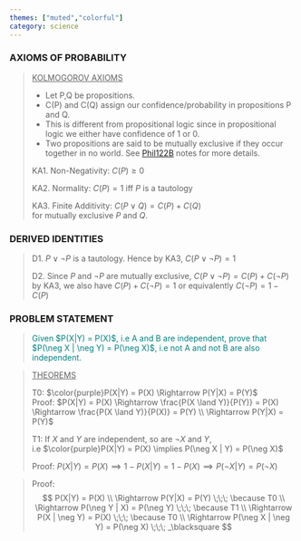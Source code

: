 ```yaml
---
themes: ["muted","colorful"]
category: science
---
```



### AXIOMS OF PROBABILITY
> <u>KOLMOGOROV AXIOMS</u>
>
> - Let P,Q be propositions.  
> - C(P) and C(Q) assign our confidence/probability in propositions P and Q.  
> - This is different from propositional logic since in propositional logic we either have confidence of 1 or 0.  
> - Two propositions are said to be mutually exclusive if they occur together in no world. See [Phil122B](/notes/phil122-reasoning-and-argument/) notes for more details.  
>
>KA1. Non-Negativity: $C(P) \geq 0$  
>
>KA2. Normality: $C(P) = 1$ iff $P$ is a tautology  
>
>KA3. Finite Additivity: $C(P \lor Q) = C(P) + C(Q)$  
for mutually exclusive $P$ and $Q$.   

### DERIVED IDENTITIES
> D1. $P \lor \neg P$ is a tautology. Hence by KA3, $C(P \lor \neg P) = 1$ 
>
> D2. Since $P$ and $\neg P$ are mutually exclusive, $C(P \lor \neg P) = C(P) + C(\neg P)$ by KA3, we also have $C(P) + C(\neg P) = 1$ or equivalently $C(\neg P) = 1 - C(P)$  

### PROBLEM STATEMENT
><p style='color:teal'>Given $P(X|Y) = P(X)$, i.e A and B are independent, prove that $P(\neg X | \neg Y) = P(\neg X)$, i.e not A and not B are also independent.</p>

> <u>THEOREMS</u>
>
> T0: $\color{purple}P(X|Y) = P(X) \Rightarrow P(Y|X) = P(Y)$  
Proof: $P(X|Y) = P(X) \Rightarrow \frac{P(X \land Y)}{P(Y)} = P(X) \Rightarrow \frac{P(X \land Y)}{P(X)} = P(Y) \\ \Rightarrow P(Y|X) = P(Y)$
>
> T1: If $X$ and $Y$ are independent, so are $\neg X$ and $Y$,  
i.e $\color{purple}P(X|Y) = P(X) \implies P(\neg X | Y) = P(\neg X)$  
>
> Proof: $P(X|Y) = P(X) \implies 1-P(X|Y) = 1 - P(X) \implies P(\neg X|Y) = P(\neg X)$

>Proof:  
>$$
    P(X|Y) = P(X) \\
    \Rightarrow P(Y|X) = P(Y) \;\;\; \because T0 \\
    \Rightarrow P(\neg Y | X) = P(\neg Y) \;\;\; \because T1 \\
    \Rightarrow P(X | \neg Y) = P(X) \;\;\; \because T0 \\
    \Rightarrow P(\neg X | \neg Y) = P(\neg X) \;\;\; _\blacksquare
$$
